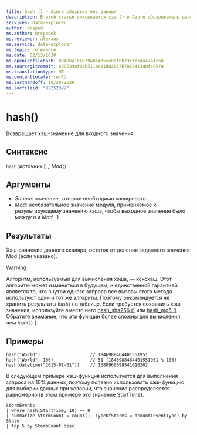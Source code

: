 ```yaml
---
title: hash () — Azure обозреватель данных
description: В этой статье описывается хэш () в Azure обозреватель данных.
services: data-explorer
author: orspod
ms.author: orspodek
ms.reviewer: alexans
ms.service: data-explorer
ms.topic: reference
ms.date: 02/13/2020
ms.openlocfilehash: d840ba106079a85435ee88f8b73cfc6daa7e4c5b
ms.sourcegitcommit: 608539af6ab511aa11d82c17b782641340fc8974
ms.translationtype: MT
ms.contentlocale: ru-RU
ms.lasthandoff: 10/20/2020
ms.locfileid: "92252322"
---
```

# <a name="hash"></a>hash()

Возвращает хэш-значение для входного значения.

## <a name="syntax"></a>Синтаксис

`hash(`*источник* [ `,` *Mod*]`)`

## <a name="arguments"></a>Аргументы

* *Source*: значение, которое необходимо хэшировать.
* *Mod*: необязательное значение модуля, применяемое к результирующему значению хэша, чтобы выходное значение было между `0` и *Mod* -1

## <a name="returns"></a>Результаты

Хэш-значение данного скаляра, остаток от деления заданного значения Mod (если указано).

> [!WARNING]
> Алгоритм, используемый для вычисления хэша, — ксксхаш.
> Этот алгоритм может измениться в будущем, и единственной гарантией является то, что внутри одного запроса все вызовы этого метода используют один и тот же алгоритм.
> Поэтому рекомендуется не хранить результаты `hash()` в таблице. Если требуется сохранить хэш-значения, используйте вместо него [hash_sha256 ()](./sha256hashfunction.md) или [hash_md5 ()](./md5hashfunction.md) . Обратите внимание, что эти функции более сложны для вычисления, чем `hash()` ).

## <a name="examples"></a>Примеры

```kusto
hash("World")                   // 1846988464401551951
hash("World", 100)              // 51 (1846988464401551951 % 100)
hash(datetime("2015-01-01"))    // 1380966698541616202
```

В следующем примере хэш-функция используется для выполнения запроса на 10% данных, поэтому полезно использовать хэш-функцию для выборки данных при условии, что значение распределяется равномерно (в этом примере это значение StartTime).

<!-- csl: https://help.kusto.windows.net:443/Samples -->
```kusto
StormEvents 
| where hash(StartTime, 10) == 0
| summarize StormCount = count(), TypeOfStorms = dcount(EventType) by State 
| top 5 by StormCount desc
```

